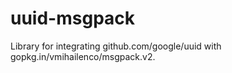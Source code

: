 # uuid-msgpack
Library for integrating github.com/google/uuid with gopkg.in/vmihailenco/msgpack.v2.
